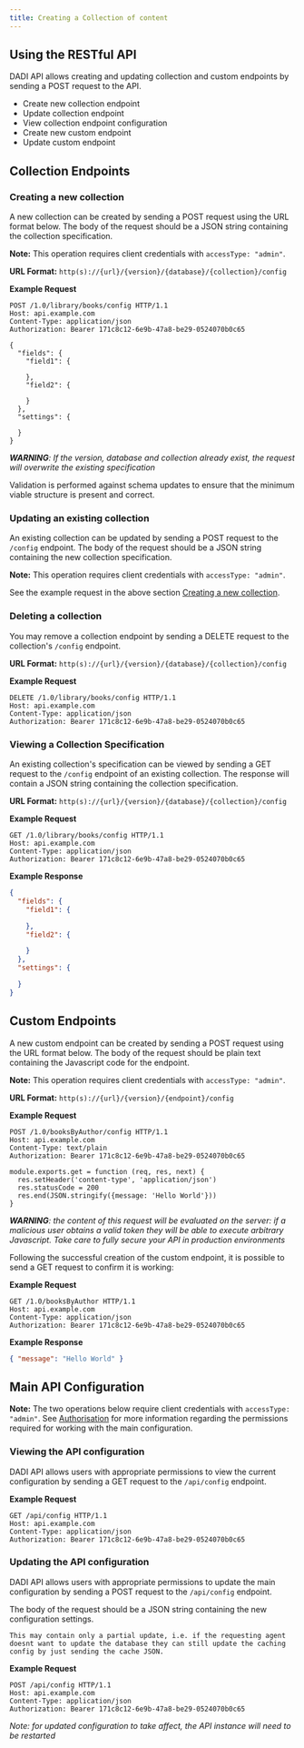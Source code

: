 ```yaml
---
title: Creating a Collection of content
---
```


## Using the RESTful API

DADI API allows creating and updating collection and custom endpoints by sending a POST request to the API.

* Create new collection endpoint
* Update collection endpoint
* View collection endpoint configuration
* Create new custom endpoint
* Update custom endpoint

## Collection Endpoints

### Creating a new collection

A new collection can be created by sending a POST request using the URL format below. The body of the request should be a JSON string containing the collection specification.

**Note:** This operation requires client credentials with `accessType: "admin"`.

**URL Format:** `http(s)://{url}/{version}/{database}/{collection}/config`

**Example Request**
```
POST /1.0/library/books/config HTTP/1.1
Host: api.example.com
Content-Type: application/json
Authorization: Bearer 171c8c12-6e9b-47a8-be29-0524070b0c65

{
  "fields": {
    "field1": {

    },
    "field2": {

    }
  },
  "settings": {

  }
}
```

_**WARNING**: If the version, database and collection already exist, the request will overwrite the existing specification_

Validation is performed against schema updates to ensure that the minimum viable structure is present and correct.

### Updating an existing collection

An existing collection can be updated by sending a POST request to the `/config` endpoint. The body of the request should be a JSON string containing the new collection specification.

**Note:** This operation requires client credentials with `accessType: "admin"`.

See the example request in the above section [Creating a new collection](creating-a-new-collection).

### Deleting a collection

You may remove a collection endpoint by sending a DELETE request to the collection's `/config` endpoint.

**URL Format:** `http(s)://{url}/{version}/{database}/{collection}/config`

**Example Request**
```
DELETE /1.0/library/books/config HTTP/1.1
Host: api.example.com
Content-Type: application/json
Authorization: Bearer 171c8c12-6e9b-47a8-be29-0524070b0c65
```

### Viewing a Collection Specification

An existing collection's specification can be viewed by sending a GET request to the `/config` endpoint of an existing collection. The response will contain a JSON string containing the collection specification.

**URL Format:** `http(s)://{url}/{version}/{database}/{collection}/config`

**Example Request**
```
GET /1.0/library/books/config HTTP/1.1
Host: api.example.com
Content-Type: application/json
Authorization: Bearer 171c8c12-6e9b-47a8-be29-0524070b0c65
```

**Example Response**
```json
{
  "fields": {
    "field1": {

    },
    "field2": {

    }
  },
  "settings": {

  }
}

```

## Custom Endpoints

A new custom endpoint can be created by sending a POST request using the URL format below. The body of the request should be plain text containing the Javascript code for the endpoint.

**Note:** This operation requires client credentials with `accessType: "admin"`.

**URL Format:** `http(s)://{url}/{version}/{endpoint}/config`

**Example Request**
```
POST /1.0/booksByAuthor/config HTTP/1.1
Host: api.example.com
Content-Type: text/plain
Authorization: Bearer 171c8c12-6e9b-47a8-be29-0524070b0c65

module.exports.get = function (req, res, next) {
  res.setHeader('content-type', 'application/json')
  res.statusCode = 200
  res.end(JSON.stringify({message: 'Hello World'}))
}
```

_**WARNING**: the content of this request will be evaluated on the server: if a malicious user obtains a valid token they will be able to execute arbitrary Javascript. Take care to fully secure your API in production environments_

Following the successful creation of the custom endpoint, it is possible to send a GET request to confirm it is working:

**Example Request**
```
GET /1.0/booksByAuthor HTTP/1.1
Host: api.example.com
Content-Type: application/json
Authorization: Bearer 171c8c12-6e9b-47a8-be29-0524070b0c65
```

**Example Response**

```json
{ "message": "Hello World" }
```


## Main API Configuration

**Note:** The two operations below require client credentials with `accessType: "admin"`. See [Authorisation](https://github.com/dadi/api/blob/docs/docs/auth.md) for more information regarding the permissions required for working with the main configuration.

### Viewing the API configuration

DADI API allows users with appropriate permissions to view the current configuration by sending a GET request to the `/api/config` endpoint.

**Example Request**
```
GET /api/config HTTP/1.1
Host: api.example.com
Content-Type: application/json
Authorization: Bearer 171c8c12-6e9b-47a8-be29-0524070b0c65
```

### Updating the API configuration

DADI API allows users with appropriate permissions to update the main configuration by sending a POST request to the `/api/config` endpoint.

The body of the request should be a JSON string containing the new configuration settings.

```
This may contain only a partial update, i.e. if the requesting agent doesnt want to update the database they can still update the caching config by just sending the cache JSON.
```

**Example Request**
```
POST /api/config HTTP/1.1
Host: api.example.com
Content-Type: application/json
Authorization: Bearer 171c8c12-6e9b-47a8-be29-0524070b0c65
```

_Note: for updated configuration to take affect, the API instance will need to be restarted_
